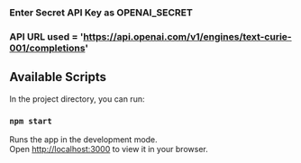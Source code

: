 
### Enter Secret API Key as OPENAI_SECRET

### API URL used = 'https://api.openai.com/v1/engines/text-curie-001/completions'


## Available Scripts

In the project directory, you can run:

### `npm start`

Runs the app in the development mode.\
Open [http://localhost:3000](http://localhost:3000) to view it in your browser.





